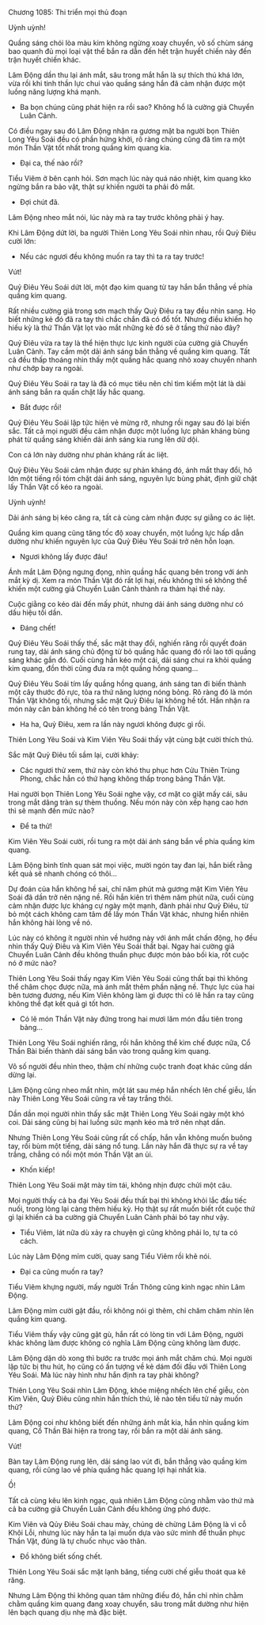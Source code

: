 




Chương 1085: Thi triển mọi thủ đoạn


Uỳnh uỳnh!

Quầng sáng chói lòa màu kim không ngừng xoay chuyển, vô số chùm sáng bao quanh đủ mọi loại vật thể bắn ra dẫn đến hết trận huyết chiến này đến trận huyết chiến khác.

Lâm Động dần thu lại ánh mắt, sâu trong mắt hắn là sự thích thú khá lớn, vừa rồi khi tinh thần lực chui vào quầng sáng hắn đã cảm nhận được một luồng năng lượng khá mạnh.

- Ba bọn chúng cũng phát hiện ra rồi sao? Không hổ là cường giả Chuyển Luân Cảnh.

Có điều ngay sau đó Lâm Động nhận ra gương mặt ba người bọn Thiên Long Yêu Soái đều có phần hứng khởi, rõ ràng chúng cũng đã tìm ra một món Thần Vật tốt nhất trong quầng kim quang kia.

- Đại ca, thế nào rồi?

Tiểu Viêm ở bên cạnh hỏi. Sơn mạch lúc này quá náo nhiệt, kim quang kko ngừng bắn ra bảo vật, thật sự khiến người ta phải đỏ mắt.

- Đợi chút đã.

Lâm Động nheo mắt nói, lúc này mà ra tay trước không phải ý hay.

Khi Lâm Động dứt lời, ba người Thiên Long Yêu Soái nhìn nhau, rồi Quỷ Điêu cười lớn:

- Nếu các ngươi đều không muốn ra tay thì ta ra tay trước!

Vút!

Quỷ Điêu Yêu Soái dứt lời, một đạo kim quang từ tay hắn bắn thẳng về phía quầng kim quang.

Rất nhiều cường giả trong sơn mạch thấy Quỷ Điêu ra tay đều nhìn sang. Họ biết những kẻ đó đã ra tay thì chắc chắn đã có đồ tốt. Nhưng điều khiến họ hiếu kỳ là thứ Thần Vật lọt vào mắt những kẻ đó sẽ ở tầng thứ nào đây?

Quỷ Điêu vừa ra tay là thể hiện thực lực kinh người của cường giả Chuyển Luân Cảnh. Tay cầm một dải ánh sáng bắn thẳng về quầng kim quang. Tất cả đều thấp thoáng nhìn thấy một quầng hắc quang nhỏ xoay chuyển nhanh như chớp bay ra ngoài.

Quỷ Điêu Yêu Soái ra tay là đã có mục tiêu nên chỉ tìm kiếm một lát là dải ánh sáng bắn ra quấn chặt lấy hắc quang.

- Bắt được rồi!

Quỷ Điêu Yêu Soái lập tức hiện vẻ mừng rỡ, nhưng rồi ngay sau đó lại biến sắc. Tất cả mọi người đều cảm nhận được một luồng lực phản kháng bùng phát từ quầng sáng khiến dải ánh sáng kia rung lên dữ dội.

Con cá lớn này dường như phản kháng rất ác liệt.

Quỷ Điêu Yêu Soái cảm nhận được sự phản kháng đó, ánh mắt thay đổi, hô lớn một tiếng rồi tóm chặt dải ánh sáng, nguyên lực bùng phát, định giữ chặt lấy Thần Vật cố kéo ra ngoài.

Uỳnh uỳnh!

Dải ánh sáng bị kéo căng ra, tất cả cùng cảm nhận được sự giằng co ác liệt.

Quầng kim quang cũng tăng tốc độ xoay chuyển, một luồng lực hấp dẫn dường như khiến nguyên lực của Quỷ Điêu Yêu Soái trở nên hỗn loạn.

- Ngươi không lấy được đâu!

Ánh mắt Lâm Động ngưng đọng, nhìn quầng hắc quang bên trong với ánh mắt kỳ dị. Xem ra món Thần Vật đó rất lợi hại, nếu không thì sẽ không thể khiến một cường giả Chuyển Luân Cảnh thành ra thảm hại thế này.

Cuộc giằng co kéo dài đến mấy phút, nhưng dải ánh sáng dường như có dấu hiệu tối dần.

- Đáng chết!

Quỷ Điêu Yêu Soái thấy thế, sắc mặt thay đổi, nghiến răng rồi quyết đoán rung tay, dải ánh sáng chủ động từ bỏ quầng hắc quang đó rồi lao tới quầng sáng khác gần đó. Cuối cùng hắn kéo một cái, dải sáng chui ra khỏi quầng kim quang, đồn thời cũng đưa ra một quầng hồng quang…

Quỷ Điêu Yêu Soái tím lấy quầng hồng quang, ánh sáng tan đi biến thành một cây thước đỏ rực, tỏa ra thứ năng lượng nóng bỏng. Rõ ràng đó là món Thần Vật không tồi, nhưng sắc mặt Quỷ Điêu lại không hề tốt. Hắn nhận ra món này căn bản không hề có tên trong bảng Thần Vật.

- Ha ha, Quỷ Điêu, xem ra lần này ngươi không được gì rồi.

Thiên Long Yêu Soái và Kim Viên Yêu Soái thấy vật cùng bật cười thích thú.

Sắc mặt Quỷ Điêu tối sầm lại, cười khảy:

- Các ngươi thử xem, thứ này còn khó thu phục hơn Cửu Thiên Trùng Phong, chắc hẳn có thứ hạng không thấp trong bảng Thần Vật.

Hai người bọn Thiên Long Yêu Soái nghe vậy, cơ mặt co giật mấy cái, sâu trong mắt dâng tràn sự thèm thuồng. Nếu món này còn xếp hạng cao hơn thì sẽ mạnh đến mức nào?

- Để ta thử!

Kim Viên Yêu Soái cười, rồi tung ra một dải ánh sáng bắn về phía quầng kim quang.

Lâm Động bình tĩnh quan sát mọi việc, mười ngón tay đan lại, hắn biết rằng kết quả sẽ nhanh chóng có thôi…

Dự đoán của hắn không hề sai, chỉ năm phút mà gương mặt Kim Viên Yêu Soái đã dần trở nên nặng nề. Rồi hắn kiên trì thêm năm phút nữa, cuối cùng cảm nhận được lực kháng cự ngày một mạnh, đành phải như Quỷ Điêu, từ bỏ một cách không cam tâm để lấy món Thần Vật khác, nhưng hiển nhiên hắn không hài lòng về nó.

Lúc này có không ít người nhìn về hướng này với ánh mắt chấn động, họ đều nhìn thấy Quỷ Điêu và Kim Viên Yêu Soái thất bại. Ngay hai cường giả Chuyển Luân Cảnh đều không thuần phục được món bảo bối kia, rốt cuộc nó ở mức nào?

Thiên Long Yêu Soái thấy ngay Kim Viên Yêu Soái cũng thất bại thì không thể châm chọc được nữa, mà ánh mắt thêm phần nặng nề. Thực lực của hai bên tương đương, nếu Kim Viên không làm gì được thì có lẽ hắn ra tay cũng không thể đạt kết quả gì tốt hơn.

- Có lẽ món Thần Vật này đứng trong hai mươi lăm món đầu tiên trong bảng…

Thiên Long Yêu Soái nghiến răng, rồi hắn không thể kìm chế được nữa, Cổ Thần Bài biến thành dải sáng bắn vào trong quầng kim quang.

Vô số người đều nhìn theo, thậm chí những cuộc tranh đoạt khác cũng dần dừng lại.

Lâm Động cũng nheo mắt nhìn, một lát sau mép hắn nhếch lên chế giễu, lần này Thiên Long Yêu Soái cũng ra về tay trắng thôi.

Dần dần mọi người nhìn thấy sắc mặt Thiên Long Yêu Soái ngày một khó coi. Dải sáng cũng bị hai luồng sức mạnh kéo mà trở nên nhạt dần.

Nhưng Thiên Long Yêu Soái cũng rất cố chấp, hắn vẫn không muốn buông tay, rồi bùm một tiếng, dải sáng nổ tung. Lần này hắn đã thực sự ra về tay trắng, chẳng có nổi một món Thần Vật an ủi.

- Khốn kiếp!

Thiên Long Yêu Soái mặt mày tím tái, không nhịn được chửi một câu.

Mọi người thấy cả ba đại Yêu Soái đều thất bại thì không khỏi lắc đầu tiếc nuối, trong lòng lại càng thêm hiếu kỳ. Họ thật sự rất muốn biết rốt cuộc thứ gì lại khiến cả ba cường giả Chuyển Luân Cảnh phải bó tay như vậy.

- Tiểu Viêm, lát nữa dù xảy ra chuyện gì cũng không phải lo, tự ta có cách.

Lúc này Lâm Động mỉm cười, quay sang Tiểu Viêm rồi khẽ nói.

- Đại ca cũng muốn ra tay?

Tiểu Viêm khựng người, mấy người Trần Thông cũng kinh ngạc nhìn Lâm Động.

Lâm Động mỉm cười gật đầu, rồi không nói gì thêm, chỉ chăm chăm nhìn lên quầng kim quang.

Tiểu Viêm thấy vậy cũng gật gù, hắn rất có lòng tin với Lâm Động, người khác không làm được không có nghĩa Lâm Động cũng không làm được.

Lâm Động dặn dò xong thì bước ra trước mọi ánh mắt chăm chú. Mọi người lập tức bị thu hút, họ cũng có ấn tượng về kẻ dám đối đầu với Thiên Long Yêu Soái. Mà lúc này hình như hắn định ra tay phải không?

Thiên Long Yêu Soái nhìn Lâm Động, khóe miệng nhếch lên chế giễu, còn Kim Viên, Quỷ Điêu cũng nhìn hắn thích thú, lẽ nào tên tiểu tử này muốn thử?

Lâm Động coi như không biết đến những ánh mắt kia, hắn nhìn quầng kim quang, Cổ Thần Bài hiện ra trong tay, rồi bắn ra một dải ánh sáng.

Vút!

Bàn tay Lâm Động rung lên, dải sáng lao vút đi, bắn thẳng vào quầng kim quang, rồi cũng lao về phía quầng hắc quang lợi hại nhất kia.

Ồ!

Tất cả cùng kêu lên kinh ngạc, quả nhiên Lâm Động cũng nhằm vào thứ mà cả ba cường giả Chuyển Luân Cảnh đều không ứng phó được.

Kim Viên và Qủy Điêu Soái chau mày, chúng dè chừng Lâm Động là vì cỗ Khôi Lỗi, nhưng lúc này hắn ta lại muốn dựa vào sức mình để thuần phục Thần Vật, đúng là tự chuốc nhục vào thân.

- Đồ không biết sống chết.

Thiên Long Yêu Soái sắc mặt lạnh băng, tiếng cười chế giễu thoát qua kẽ răng.

Nhưng Lâm Động thì không quan tâm những điều đó, hắn chỉ nhìn chằm chằm quầng kim quang đang xoay chuyển, sâu trong mắt dường như hiện lên bạch quang dịu nhẹ mà đặc biệt.




